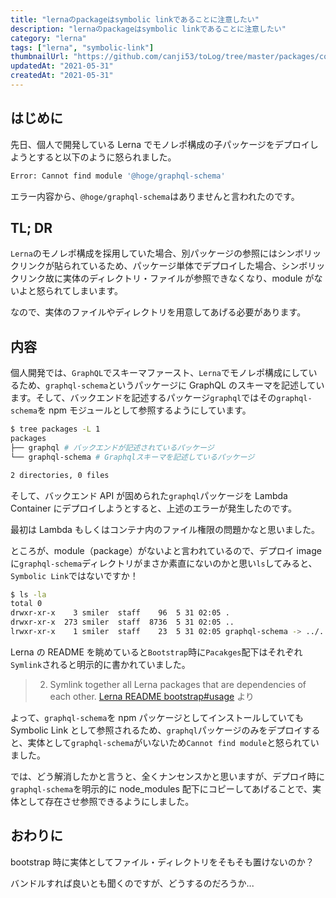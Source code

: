 ```yaml
---
title: "lernaのpackageはsymbolic linkであることに注意したい"
description: "lernaのpackageはsymbolic linkであることに注意したい"
category: "lerna"
tags: ["lerna", "symbolic-link"]
thumbnailUrl: "https://github.com/canji53/toLog/tree/master/packages/contents/tolog/posts/beware-of-lerna-symlink/thumbnail.png"
updatedAt: "2021-05-31"
createdAt: "2021-05-31"
---
```


## はじめに

先日、個人で開発している Lerna でモノレポ構成の子パッケージをデプロイしようとすると以下のように怒られました。

```bash
Error: Cannot find module '@hoge/graphql-schema'
```

エラー内容から、`@hoge/graphql-schema`はありませんと言われたのです。

## TL; DR

`Lerna`のモノレポ構成を採用していた場合、別パッケージの参照にはシンボリックリンクが貼られているため、パッケージ単体でデプロイした場合、シンボリックリンク故に実体のディレクトリ・ファイルが参照できなくなり、module がないよと怒られてしまいます。

なので、実体のファイルやディレクトリを用意してあげる必要があります。

## 内容

個人開発では、`GraphQL`でスキーマファースト、`Lerna`でモノレポ構成にしているため、`graphql-schema`というパッケージに GraphQL のスキーマを記述しています。そして、バックエンドを記述するパッケージ`graphql`ではその`graphql-schema`を npm モジュールとして参照するようにしています。

```bash
$ tree packages -L 1
packages
├── graphql # バックエンドが記述されているパッケージ
└── graphql-schema # Graphqlスキーマを記述しているパッケージ

2 directories, 0 files
```

そして、バックエンド API が固められた`graphql`パッケージを Lambda Container にデプロイしようとすると、上述のエラーが発生したのです。

最初は Lambda もしくはコンテナ内のファイル権限の問題かなと思いました。

ところが、module（package）がないよと言われているので、デプロイ image に`graphql-schema`ディレクトリがまさか素直にないのかと思い`ls`してみると、`Symbolic Link`ではないですか！

```bash
$ ls -la
total 0
drwxr-xr-x    3 smiler  staff    96  5 31 02:05 .
drwxr-xr-x  273 smiler  staff  8736  5 31 02:05 ..
lrwxr-xr-x    1 smiler  staff    23  5 31 02:05 graphql-schema -> ../../../graphql-schema
```

Lerna の README を眺めていると`Bootstrap`時に`Pacakges`配下はそれぞれ`Symlink`されると明示的に書かれていました。

> 2. Symlink together all Lerna packages that are dependencies of each other.
>    [Lerna README bootstrap#usage](https://github.com/lerna/lerna/tree/main/commands/bootstrap#usage) より

よって、`graphql-schema`を npm パッケージとしてインストールしていても Symbolic Link として参照されるため、`graphql`パッケージのみをデプロイすると、実体として`graphql-schema`がいないため`Cannot find module`と怒られていました。

では、どう解消したかと言うと、全くナンセンスかと思いますが、デプロイ時に`graphql-schema`を明示的に node_modules 配下にコピーしてあげることで、実体として存在させ参照できるようにしました。

## おわりに

bootstrap 時に実体としてファイル・ディレクトリをそもそも置けないのか？

バンドルすれば良いとも聞くのですが、どうするのだろうか...
